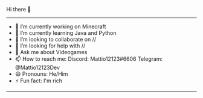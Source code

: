 Hi there 👋

--------------------------------------------

- 🔭 I’m currently working on Minecraft
- 🌱 I’m currently learning Java and Python
- 👯 I’m looking to collaborate on //
- 🤔 I’m looking for help with //
- 💬 Ask me about Videogames
- 📫 How to reach me: Discord: Mattio12123#6606 Telegram: @Mattio12123Dev
- 😄 Pronouns: He/Him
- ⚡ Fun fact: I'm rich

--------------------------------------------
